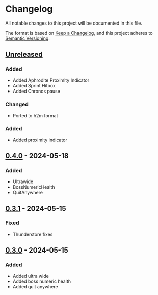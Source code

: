 # Changelog

All notable changes to this project will be documented in this file.

The format is based on [Keep a Changelog](https://keepachangelog.com/en/1.1.0/),
and this project adheres to [Semantic Versioning](https://semver.org/spec/v2.0.0.html).

## [Unreleased]

### Added

- Added Aphrodite Proximity Indicator
- Added Sprint Hitbox
- Added Chronos pause

### Changed

- Ported to h2m format

### Added

- Added proximity indicator

## [0.4.0] - 2024-05-18

### Added

- Ultrawide
- BossNumericHealth
- QuitAnywhere

## [0.3.1] - 2024-05-15

### Fixed

- Thunderstore fixes

## [0.3.0] - 2024-05-15

### Added

- Added ultra wide
- Added boss numeric health
- Added quit anywhere

[unreleased]: https://github.com/PonyWarrior/PonyQOL2/compare/0.4.0...HEAD
[0.4.0]: https://github.com/PonyWarrior/PonyQOL2/compare/0.3.1...0.4.0
[0.3.1]: https://github.com/PonyWarrior/PonyQOL2/compare/0.3.0...0.3.1
[0.3.0]: https://github.com/PonyWarrior/PonyQOL2/compare/2a96ca09f6842bec08a55af7f5fc5653b4eb828a...0.3.0
